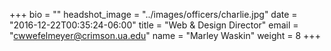 +++
bio = ""
headshot_image = "../images/officers/charlie.jpg"
date = "2016-12-22T00:35:24-06:00"
title = "Web & Design Director"
email = "cwwefelmeyer@crimson.ua.edu"
name = "Marley Waskin"
weight = 8
+++
